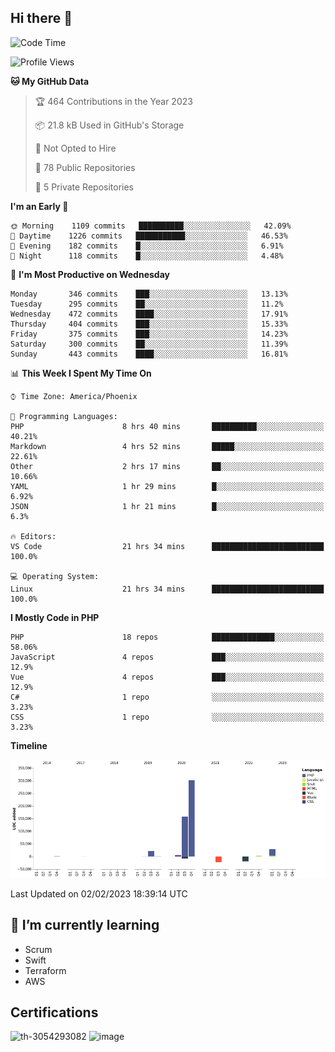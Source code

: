 ## Hi there 👋

<!--START_SECTION:waka-->
![Code Time](http://img.shields.io/badge/Code%20Time-7%2C980%20hrs%2040%20mins-blue)

![Profile Views](http://img.shields.io/badge/Profile%20Views-9-blue)

**🐱 My GitHub Data** 

> 🏆 464 Contributions in the Year 2023
 > 
> 📦 21.8 kB Used in GitHub's Storage 
 > 
> 🚫 Not Opted to Hire
 > 
> 📜 78 Public Repositories 
 > 
> 🔑 5 Private Repositories  
 > 
**I'm an Early 🐤** 

```text
🌞 Morning    1109 commits   ██████████░░░░░░░░░░░░░░░   42.09% 
🌆 Daytime    1226 commits   ███████████░░░░░░░░░░░░░░   46.53% 
🌃 Evening    182 commits    █░░░░░░░░░░░░░░░░░░░░░░░░   6.91% 
🌙 Night      118 commits    █░░░░░░░░░░░░░░░░░░░░░░░░   4.48%

```
📅 **I'm Most Productive on Wednesday** 

```text
Monday       346 commits    ███░░░░░░░░░░░░░░░░░░░░░░   13.13% 
Tuesday      295 commits    ██░░░░░░░░░░░░░░░░░░░░░░░   11.2% 
Wednesday    472 commits    ████░░░░░░░░░░░░░░░░░░░░░   17.91% 
Thursday     404 commits    ███░░░░░░░░░░░░░░░░░░░░░░   15.33% 
Friday       375 commits    ███░░░░░░░░░░░░░░░░░░░░░░   14.23% 
Saturday     300 commits    ██░░░░░░░░░░░░░░░░░░░░░░░   11.39% 
Sunday       443 commits    ████░░░░░░░░░░░░░░░░░░░░░   16.81%

```


📊 **This Week I Spent My Time On** 

```text
⌚︎ Time Zone: America/Phoenix

💬 Programming Languages: 
PHP                      8 hrs 40 mins       ██████████░░░░░░░░░░░░░░░   40.21% 
Markdown                 4 hrs 52 mins       █████░░░░░░░░░░░░░░░░░░░░   22.61% 
Other                    2 hrs 17 mins       ██░░░░░░░░░░░░░░░░░░░░░░░   10.66% 
YAML                     1 hr 29 mins        █░░░░░░░░░░░░░░░░░░░░░░░░   6.92% 
JSON                     1 hr 21 mins        █░░░░░░░░░░░░░░░░░░░░░░░░   6.3%

🔥 Editors: 
VS Code                  21 hrs 34 mins      █████████████████████████   100.0%

💻 Operating System: 
Linux                    21 hrs 34 mins      █████████████████████████   100.0%

```

**I Mostly Code in PHP** 

```text
PHP                      18 repos            ██████████████░░░░░░░░░░░   58.06% 
JavaScript               4 repos             ███░░░░░░░░░░░░░░░░░░░░░░   12.9% 
Vue                      4 repos             ███░░░░░░░░░░░░░░░░░░░░░░   12.9% 
C#                       1 repo              ░░░░░░░░░░░░░░░░░░░░░░░░░   3.23% 
CSS                      1 repo              ░░░░░░░░░░░░░░░░░░░░░░░░░   3.23%

```


**Timeline**

![Chart not found](https://raw.githubusercontent.com/mikebronner/mikebronner/master/charts/bar_graph.png) 


 Last Updated on 02/02/2023 18:39:14 UTC
<!--END_SECTION:waka-->

<!--
**mikebronner/mikebronner** is a ✨ _special_ ✨ repository because its `README.md` (this file) appears on your GitHub profile.

Here are some ideas to get you started:

- 🔭 I’m currently working on ...
- 🌱 I’m currently learning ...
- 👯 I’m looking to collaborate on ...
- 🤔 I’m looking for help with ...
- 💬 Ask me about ...
- 📫 How to reach me: ...
- 😄 Pronouns: ...
- ⚡ Fun fact: ...
-->

## 🌱 I’m currently learning

- Scrum
- Swift
- Terraform
- AWS

## Certifications

![th-3054293082](https://user-images.githubusercontent.com/1791050/208267034-c5006f82-ae89-41eb-9478-7106c5aba070.jpg)          ![image](https://user-images.githubusercontent.com/1791050/208267032-13c8c426-f627-448d-b23e-e3dd74b6712a.png)

